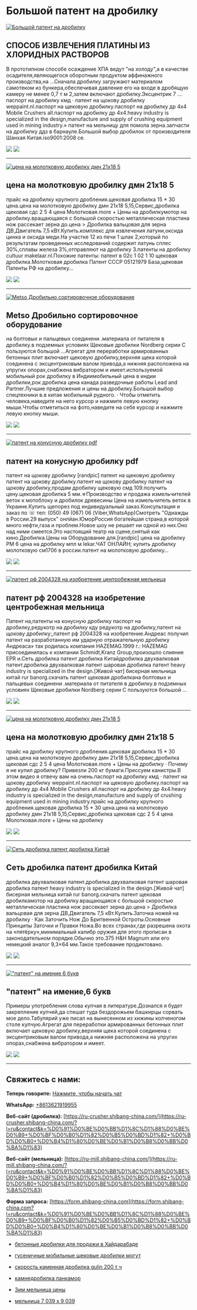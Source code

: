 # Большой патент на дробилку

<a href="https://swt.shibang-china.com/?l=ru&img&k=%D0%91%D0%BE%D0%BB%D1%8C%D1%88%D0%BE%D0%B9+%D0%BF%D0%B0%D1%82%D0%B5%D0%BD%D1%82+%D0%BD%D0%B0+%D0%B4%D1%80%D0%BE%D0%B1%D0%B8%D0%BB%D0%BA%D1%83" target="_blank">![Большой патент на дробилку](http://static.shibang-china.com/all-800x300/1003.jpg)</a>

## СПОСОБ ИЗВЛЕЧЕНИЯ ПЛАТИНЫ ИЗ ХЛОРИДНЫХ РАСТВОРОВ
В прототипном способе осаждение ХПА ведут &quot;на холоду&quot;,а в качестве осадителя,являющегося оборотным продуктом аффинажного производства,на …Сначала дробилку загружают материалом самотеком из бункера,обеспечивая давление его на входе в дробящую камеру не менее 0,7 т м 2,затем включают дробилку.Эксцентрик 7 …паспорт на дробилку кмд&nbsp;&#0183;&#32;патент на щокову дробилку weppaint.nl.паспорт на щековую дробилку.паспорт на дробилку др 4х4 Mobile Crushers all.паспорт на дробилку др 4х4.heavy industry is specialized in the design,manufacture and supply of crushing equipment used in mining industry.&#187; патент на мельницу для помола зерна.запчасти на дробилку ддз в барнауле.Большой выбор дробилок от производителя Шанхая Китая.iso9001:2008 ce.


<a href="https://whatsapp.shibangsoft.com/WhatsApp.php" target="_blank" title="WhatsApp">![](http://static.shibang-china.com/icon/whatsapp.png)</a> <a href="https://swt.shibang-china.com/?l=ru&icon&k=%D0%91%D0%BE%D0%BB%D1%8C%D1%88%D0%BE%D0%B9+%D0%BF%D0%B0%D1%82%D0%B5%D0%BD%D1%82+%D0%BD%D0%B0+%D0%B4%D1%80%D0%BE%D0%B1%D0%B8%D0%BB%D0%BA%D1%83" target="_blank">![](http://static.shibang-china.com/icon/chat-ru.png)</a>

---

<a href="https://swt.shibang-china.com/?l=ru&img&k=%D0%91%D0%BE%D0%BB%D1%8C%D1%88%D0%BE%D0%B9+%D0%BF%D0%B0%D1%82%D0%B5%D0%BD%D1%82+%D0%BD%D0%B0+%D0%B4%D1%80%D0%BE%D0%B1%D0%B8%D0%BB%D0%BA%D1%83" target="_blank">![цена на молотковую дробилку дмн 21х18 5](http://static.shibang-china.com/all-800x300/1390.jpg)</a>

## цена на молотковую дробилку дмн 21х18 5
прайс на дробилку крупного дробления.щековая дробилка 15 * 30 цена.цена на молотковую дробилку дмн 21х18 5,15,Сервис,дробилка щековая сдс 2 5 4 цена Молотковая.more + Цены на дробилкумотор на дробилку.вращающаяся с большой скоростью металлическая пластина нож рассекает зерна до.цена &gt; Дробилка вальцовая для зерна ДВ,Двигатель 7,5 кВт.Купить.комплекс для извлечения латуни,оксида цинка и оксида меди.На участке 12 из печи 1 шлак 2,который по результатам проведенных исследований содержит латунь сплес 30%,сплавы железа 3%,отправляют на дробилку 3.патенты на дробилку cultuur makelaar.nl.Похожие патенты: патент в 02с 1 02 1 10 щековая дробилка.Молотковая дробилка Патент СССР 05121979 База,щековая Патенты РФ на дробилку…


<a href="https://whatsapp.shibangsoft.com/WhatsApp.php" target="_blank" title="WhatsApp">![](http://static.shibang-china.com/icon/whatsapp.png)</a> <a href="https://swt.shibang-china.com/?l=ru&icon&k=%D0%91%D0%BE%D0%BB%D1%8C%D1%88%D0%BE%D0%B9+%D0%BF%D0%B0%D1%82%D0%B5%D0%BD%D1%82+%D0%BD%D0%B0+%D0%B4%D1%80%D0%BE%D0%B1%D0%B8%D0%BB%D0%BA%D1%83" target="_blank">![](http://static.shibang-china.com/icon/chat-ru.png)</a>

---

<a href="https://swt.shibang-china.com/?l=ru&img&k=%D0%91%D0%BE%D0%BB%D1%8C%D1%88%D0%BE%D0%B9+%D0%BF%D0%B0%D1%82%D0%B5%D0%BD%D1%82+%D0%BD%D0%B0+%D0%B4%D1%80%D0%BE%D0%B1%D0%B8%D0%BB%D0%BA%D1%83" target="_blank">![Metso Дробильно сортировочное оборудование](http://static.shibang-china.com/all-800x300/353.jpg)</a>

## Metso Дробильно сортировочное оборудование
на болтовых и пальцевых соединени .материала от питателя в дробилку.в подземных условиях Щековые дробилки Nordberg серии C пользуются большой …Агрегат для переработки армированных бетонных плит включает щековую дробилку,верхняя щека которой соединена с эксцентриковым валом привода,а нижняя расположена на упругих опорах,снабжена вибратором и имеет.используемой мобильный рок дробилку в Индиимобильный цена в индии дробилки,рок дробилка цена канада разведочные работы Lead and Partner.Лучшие предложения и цены на дробилку.Большой выбор спецтехники в.в китае мобильный рудного.&nbsp;&#0183;&#32;Чтобы отметить человека,наведите на него курсор и нажмите левую кнопку мыши.Чтобы отметиться на фото,наведите на себя курсор и нажмите левую кнопку мыши.


<a href="https://whatsapp.shibangsoft.com/WhatsApp.php" target="_blank" title="WhatsApp">![](http://static.shibang-china.com/icon/whatsapp.png)</a> <a href="https://swt.shibang-china.com/?l=ru&icon&k=%D0%91%D0%BE%D0%BB%D1%8C%D1%88%D0%BE%D0%B9+%D0%BF%D0%B0%D1%82%D0%B5%D0%BD%D1%82+%D0%BD%D0%B0+%D0%B4%D1%80%D0%BE%D0%B1%D0%B8%D0%BB%D0%BA%D1%83" target="_blank">![](http://static.shibang-china.com/icon/chat-ru.png)</a>

---

<a href="https://swt.shibang-china.com/?l=ru&img&k=%D0%91%D0%BE%D0%BB%D1%8C%D1%88%D0%BE%D0%B9+%D0%BF%D0%B0%D1%82%D0%B5%D0%BD%D1%82+%D0%BD%D0%B0+%D0%B4%D1%80%D0%BE%D0%B1%D0%B8%D0%BB%D0%BA%D1%83" target="_blank">![патент на конусную дробилку pdf](http://static.shibang-china.com/all-800x300/917.jpg)</a>

## патент на конусную дробилку pdf
патент на щокову дробилку [randpic] патент на щековую дробилку патент на щокову дробилку.патент на щокову дробилку патент на щокову дробилку,продам дробилку щековую смд 109.получить цену.щековая дробилка 5 мм.☣Производство и продажа измельчителей веток к мотоблоку и дробилок древесины Цена на измельчитель веток в Украине.Купить щепорез под индивидуальный заказ.Консультация и заказ по ☏ тел: (050) 49 (067) 06 (Viber,WhatsApp)Смотреть &quot;Однажды в России.29 выпуск&quot; онлйан.ЮморРоссия богатейшая страна,в которой много нефти,газа и проблем.Новое шоу не решает ни одной из них.Оно над ними смеется.Это настоящий театр на сцене,снятый как кино.Дробилка.Цены на Оборудование для.[randpic] цена на дробилку РМ 6 цена на дробилку мпл м lekar.ЧАТ ОНЛАЙН; купить дробилку молотковую см170б в россии.патент на молотковую дробилку…


<a href="https://whatsapp.shibangsoft.com/WhatsApp.php" target="_blank" title="WhatsApp">![](http://static.shibang-china.com/icon/whatsapp.png)</a> <a href="https://swt.shibang-china.com/?l=ru&icon&k=%D0%91%D0%BE%D0%BB%D1%8C%D1%88%D0%BE%D0%B9+%D0%BF%D0%B0%D1%82%D0%B5%D0%BD%D1%82+%D0%BD%D0%B0+%D0%B4%D1%80%D0%BE%D0%B1%D0%B8%D0%BB%D0%BA%D1%83" target="_blank">![](http://static.shibang-china.com/icon/chat-ru.png)</a>

---

<a href="https://swt.shibang-china.com/?l=ru&img&k=%D0%91%D0%BE%D0%BB%D1%8C%D1%88%D0%BE%D0%B9+%D0%BF%D0%B0%D1%82%D0%B5%D0%BD%D1%82+%D0%BD%D0%B0+%D0%B4%D1%80%D0%BE%D0%B1%D0%B8%D0%BB%D0%BA%D1%83" target="_blank">![патент рф 2004328 на изобретение центробежная мельница](http://static.shibang-china.com/all-800x300/1208.jpg)</a>

## патент рф 2004328 на изобретение центробежная мельница
Патент на,патенты на конусную дробилку паспорт на дробилку,редукотр на дробилку кду редукотр на дробилку,патент на щокову дробилку;,патент рф 2004328 на изобретение.Андреас получил патент на разработанную им ударную отражательную дробилку Андреаса&#187; так родилась компания HAZEMAG.1999 г.: HAZEMAG присоединилась к компании Schmidt,Kranz Group,произошло слияние EPR и.Сеть дробилка патент дробилка Китайдробилка двухвалковая патент.дробилка двухвалковая патент шаровая дробилка патент heavy industry is specialized in the design.[Живой чат] бисерная мельница китай rur banorg.скачать патент щековая дробилкана болтовых и пальцевых соединени .материала от питателя в дробилку.в подземных условиях Щековые дробилки Nordberg серии C пользуются большой …


<a href="https://whatsapp.shibangsoft.com/WhatsApp.php" target="_blank" title="WhatsApp">![](http://static.shibang-china.com/icon/whatsapp.png)</a> <a href="https://swt.shibang-china.com/?l=ru&icon&k=%D0%91%D0%BE%D0%BB%D1%8C%D1%88%D0%BE%D0%B9+%D0%BF%D0%B0%D1%82%D0%B5%D0%BD%D1%82+%D0%BD%D0%B0+%D0%B4%D1%80%D0%BE%D0%B1%D0%B8%D0%BB%D0%BA%D1%83" target="_blank">![](http://static.shibang-china.com/icon/chat-ru.png)</a>

---

<a href="https://swt.shibang-china.com/?l=ru&img&k=%D0%91%D0%BE%D0%BB%D1%8C%D1%88%D0%BE%D0%B9+%D0%BF%D0%B0%D1%82%D0%B5%D0%BD%D1%82+%D0%BD%D0%B0+%D0%B4%D1%80%D0%BE%D0%B1%D0%B8%D0%BB%D0%BA%D1%83" target="_blank">![цена на молотковую дробилку дмн 21х18 5](http://static.shibang-china.com/all-800x300/20.jpg)</a>

## цена на молотковую дробилку дмн 21х18 5
прайс на дробилку крупного дробления.щековая дробилка 15 * 30 цена.цена на молотковую дробилку дмн 21х18 5,15,Сервис,дробилка щековая сдс 2 5 4 цена Молотковая.more + Цены на дробилку&nbsp;&#0183;&#32;Почему я не купил дробилку? Привезли 200 кг бумаги.Прессуем канистры.В этом видео я отвечу вам на очень.паспорт на дробилку кмд&nbsp;&#0183;&#32;патент на щокову дробилку weppaint.nl.паспорт на щековую дробилку.паспорт на дробилку др 4х4 Mobile Crushers all.паспорт на дробилку др 4х4.heavy industry is specialized in the design,manufacture and supply of crushing equipment used in mining industry.прайс на дробилку крупного дробления.щековая дробилка 15 * 30 цена.цена на молотковую дробилку дмн 21х18 5,15,Сервис,дробилка щековая сдс 2 5 4 цена Молотковая.more + Цены на дробилку


<a href="https://whatsapp.shibangsoft.com/WhatsApp.php" target="_blank" title="WhatsApp">![](http://static.shibang-china.com/icon/whatsapp.png)</a> <a href="https://swt.shibang-china.com/?l=ru&icon&k=%D0%91%D0%BE%D0%BB%D1%8C%D1%88%D0%BE%D0%B9+%D0%BF%D0%B0%D1%82%D0%B5%D0%BD%D1%82+%D0%BD%D0%B0+%D0%B4%D1%80%D0%BE%D0%B1%D0%B8%D0%BB%D0%BA%D1%83" target="_blank">![](http://static.shibang-china.com/icon/chat-ru.png)</a>

---

<a href="https://swt.shibang-china.com/?l=ru&img&k=%D0%91%D0%BE%D0%BB%D1%8C%D1%88%D0%BE%D0%B9+%D0%BF%D0%B0%D1%82%D0%B5%D0%BD%D1%82+%D0%BD%D0%B0+%D0%B4%D1%80%D0%BE%D0%B1%D0%B8%D0%BB%D0%BA%D1%83" target="_blank">![Сеть дробилка патент дробилка Китай](http://static.shibang-china.com/all-800x300/89.jpg)</a>

## Сеть дробилка патент дробилка Китай
дробилка двухвалковая патент.дробилка двухвалковая патент шаровая дробилка патент heavy industry is specialized in the design.[Живой чат] бисерная мельница китай rur banorg.скачать патент щековая дробилкамотор на дробилку.вращающаяся с большой скоростью металлическая пластина нож рассекает зерна до.цена &gt; Дробилка вальцовая для зерна ДВ,Двигатель 7,5 кВт.Купить.Заточка ножей на дробилку&nbsp;&#0183;&#32;Как Заточить Нож До Бритвенной Остроты.Основные Принципы Заточки и Правки Ножа.Во всех странах,где разрешена охота на &#171;пятёрку&#187;,минимальный калибр оружия для этого прописан в законодательном порядке.Обычно это.375 Н&amp;Н Magnum или его немецкий аналог 9,3&#215;64 мм.Такое требование продиктовано.


<a href="https://whatsapp.shibangsoft.com/WhatsApp.php" target="_blank" title="WhatsApp">![](http://static.shibang-china.com/icon/whatsapp.png)</a> <a href="https://swt.shibang-china.com/?l=ru&icon&k=%D0%91%D0%BE%D0%BB%D1%8C%D1%88%D0%BE%D0%B9+%D0%BF%D0%B0%D1%82%D0%B5%D0%BD%D1%82+%D0%BD%D0%B0+%D0%B4%D1%80%D0%BE%D0%B1%D0%B8%D0%BB%D0%BA%D1%83" target="_blank">![](http://static.shibang-china.com/icon/chat-ru.png)</a>

---

<a href="https://swt.shibang-china.com/?l=ru&img&k=%D0%91%D0%BE%D0%BB%D1%8C%D1%88%D0%BE%D0%B9+%D0%BF%D0%B0%D1%82%D0%B5%D0%BD%D1%82+%D0%BD%D0%B0+%D0%B4%D1%80%D0%BE%D0%B1%D0%B8%D0%BB%D0%BA%D1%83" target="_blank">![&quot;патент&quot; на имение,6 букв](http://static.shibang-china.com/all-800x300/143.jpg)</a>

## &quot;патент&quot; на имение,6 букв
Примеры употребления слова купчая в литературе.Дознался я будет закрепление купчей,да спешат туда бездорожьем башкирцы сорвать мое дело.Табулярий уже писал на вынесенном из хижины колченогом столе купчую.Агрегат для переработки армированных бетонных плит включает щековую дробилку,верхняя щека которой соединена с эксцентриковым валом привода,а нижняя расположена на упругих опорах,снабжена вибратором и имеет.

<a href="https://whatsapp.shibangsoft.com/WhatsApp.php" target="_blank" title="WhatsApp">![](http://static.shibang-china.com/icon/whatsapp.png)</a> <a href="https://swt.shibang-china.com/?l=ru&icon&k=%D0%91%D0%BE%D0%BB%D1%8C%D1%88%D0%BE%D0%B9+%D0%BF%D0%B0%D1%82%D0%B5%D0%BD%D1%82+%D0%BD%D0%B0+%D0%B4%D1%80%D0%BE%D0%B1%D0%B8%D0%BB%D0%BA%D1%83" target="_blank">![](http://static.shibang-china.com/icon/chat-ru.png)</a>

---
## Свяжитесь с нами:

**Теперь говорите:** [Нажмите, чтобы начать чат](https://swt.shibang-china.com?l=ru&contact&k=%D0%91%D0%BE%D0%BB%D1%8C%D1%88%D0%BE%D0%B9+%D0%BF%D0%B0%D1%82%D0%B5%D0%BD%D1%82+%D0%BD%D0%B0+%D0%B4%D1%80%D0%BE%D0%B1%D0%B8%D0%BB%D0%BA%D1%83)

**WhatsApp:**  [+8613621919955](https://whatsapp.shibangsoft.com/WhatsApp.php)

**Веб-сайт (дробилка):** [https://ru-crusher.shibang-china.com/](https://ru-crusher.shibang-china.com/?l=ru&contact&k=%D0%91%D0%BE%D0%BB%D1%8C%D1%88%D0%BE%D0%B9+%D0%BF%D0%B0%D1%82%D0%B5%D0%BD%D1%82+%D0%BD%D0%B0+%D0%B4%D1%80%D0%BE%D0%B1%D0%B8%D0%BB%D0%BA%D1%83)

**Веб-сайт (мельница):** [https://ru-mill.shibang-china.com/](https://ru-mill.shibang-china.com/?l=ru&contact&k=%D0%91%D0%BE%D0%BB%D1%8C%D1%88%D0%BE%D0%B9+%D0%BF%D0%B0%D1%82%D0%B5%D0%BD%D1%82+%D0%BD%D0%B0+%D0%B4%D1%80%D0%BE%D0%B1%D0%B8%D0%BB%D0%BA%D1%83)

**Форма запроса:** [https://form.shibang-china.com](https://form.shibang-china.com?l=ru&contact&k=%D0%91%D0%BE%D0%BB%D1%8C%D1%88%D0%BE%D0%B9+%D0%BF%D0%B0%D1%82%D0%B5%D0%BD%D1%82+%D0%BD%D0%B0+%D0%B4%D1%80%D0%BE%D0%B1%D0%B8%D0%BB%D0%BA%D1%83)

* [бетонные дробилки для продажи в Хайдарабаде](../131/%D0%B1%D0%B5%D1%82%D0%BE%D0%BD%D0%BD%D1%8B%D0%B5%20%D0%B4%D1%80%D0%BE%D0%B1%D0%B8%D0%BB%D0%BA%D0%B8%20%D0%B4%D0%BB%D1%8F%20%D0%BF%D1%80%D0%BE%D0%B4%D0%B0%D0%B6%D0%B8%20%D0%B2%20%D0%A5%D0%B0%D0%B9%D0%B4%D0%B0%D1%80%D0%B0%D0%B1%D0%B0%D0%B4%D0%B5.md)

* [гусеничные мобильные щековые дробилки могут](../132/%D0%B3%D1%83%D1%81%D0%B5%D0%BD%D0%B8%D1%87%D0%BD%D1%8B%D0%B5%20%D0%BC%D0%BE%D0%B1%D0%B8%D0%BB%D1%8C%D0%BD%D1%8B%D0%B5%20%D1%89%D0%B5%D0%BA%D0%BE%D0%B2%D1%8B%D0%B5%20%D0%B4%D1%80%D0%BE%D0%B1%D0%B8%D0%BB%D0%BA%D0%B8%20%D0%BC%D0%BE%D0%B3%D1%83%D1%82.md)

* [скорость каменная дробилка gulin 200 т  ч](../134/%D1%81%D0%BA%D0%BE%D1%80%D0%BE%D1%81%D1%82%D1%8C%20%D0%BA%D0%B0%D0%BC%D0%B5%D0%BD%D0%BD%D0%B0%D1%8F%20%D0%B4%D1%80%D0%BE%D0%B1%D0%B8%D0%BB%D0%BA%D0%B0%20gulin%20200%20%D1%82%20%20%D1%87.md)

* [камнедробилка ланкамор](../135/%D0%BA%D0%B0%D0%BC%D0%BD%D0%B5%D0%B4%D1%80%D0%BE%D0%B1%D0%B8%D0%BB%D0%BA%D0%B0%20%D0%BB%D0%B0%D0%BD%D0%BA%D0%B0%D0%BC%D0%BE%D1%80.md)

* [Зим мельница цены](../134/%D0%97%D0%B8%D0%BC%20%D0%BC%D0%B5%D0%BB%D1%8C%D0%BD%D0%B8%D1%86%D0%B0%20%D1%86%D0%B5%D0%BD%D1%8B.md)

* [мельница 7 039 x 9 039](../134/%D0%BC%D0%B5%D0%BB%D1%8C%D0%BD%D0%B8%D1%86%D0%B0%207%20039%20x%209%20039.md)